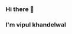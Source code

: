 ### Hi there 👋
### I'm vipul khandelwal


<!--
**vipul23khandelwal/vipul23khandelwal** is a ✨ _special_ ✨ repository because its `README.md` (this file) appears on your GitHub profile.

Here are some ideas to get you started:

- 🔭 I’m currently working on Reactjs
- 🌱 I’m currently learning ...
- 👯 I’m looking to collaborate on ...
- 🤔 I’m looking for help with ...
- 💬 Ask me about ...
- 📫 How to reach me: ...
- 😄 Pronouns: ...
- ⚡ Fun fact: ...
-->

[twitter]: https://twitter.com/vipul_kandelwal
[instagram]: https://instagram.com/vipul_kh
[linkedin]: https://www.linkedin.com/in/vipul-khandelwal-5a03b3123/
